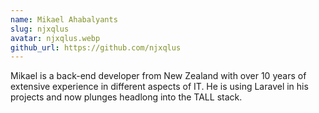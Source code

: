 ```yaml
---
name: Mikael Ahabalyants 
slug: njxqlus
avatar: njxqlus.webp
github_url: https://github.com/njxqlus
---
```


Mikael is a back-end developer from New Zealand with over 10 years of extensive experience in different aspects of IT. He is using Laravel in his projects and now plunges headlong into the TALL stack.

